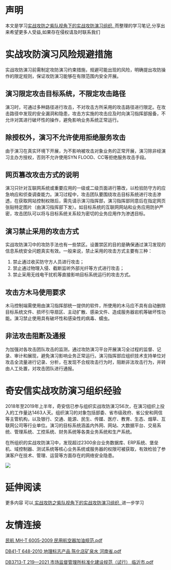 # 声明 
本文是学习[实战攻防之紫队视角下的实战攻防演习组织. ](https://siduwenku.com/view/55010?f=new_2023)而整理的学习笔记,分享出来希望更多人受益,如果存在侵权请及时联系我们
# 实战攻防演习风险规避措施  
  
实战攻防演习前需制定攻防演习约束措施，规避可能出现的风险，明确提出攻防操作的限定规则，保证攻防演习能够在有限范围内安全开展。  
  
## 演习限定攻击目标系统，不限定攻击路径  
  
演习时，可通过多种路径进行攻击，不对攻击方所采用的攻击路径进行限定。在攻击路径中发现的安全漏洞和隐患，攻击方实施的攻击应及时向演习指挥部报备，不允许对其进行破坏性的操作，避免影响业务系统正常运行。  
  
## 除授权外，演习不允许使用拒绝服务攻击  
  
由于演习在真实环境下开展，为不影响被攻击对象业务的正常开展，演习除非经演习主办方授权，否则不允许使用SYN FLOOD、CC等拒绝服务攻击手段。  
  
## 网页篡改攻击方式的说明  
  
演习只针对互联网系统或重要应用的一级或二级页面进行篡改，以检验防守方的应急响应和侦查调查能力。演习过程中，攻击团队要围绕攻击目标系统进行攻击渗透，在获取网站控制权限后，需先请示演习指挥部，演习指挥部同意后在指定网页张贴特定图片（由演习指挥部下发）。如目标系统的互联网网站和业务应用防护严密，攻击团队可以将与目标系统关系较为密切的业务应用作为渗透目标。  
  
## 演习禁止采用的攻击方式  
  
实战攻防演习中的攻防手法也有一些禁区。设置禁区的目的是确保通过演习发现的信息系统安全问题真实有效。一般来说，禁止采用的攻击方式主要有三种：  
  
1.  禁止通过收买防守方人员进行攻击；  
1.  禁止通过物理入侵、截断监听外部光纤等方式进行攻击；  
1.  禁止采用无线电干扰机等直接影响目标系统运行的攻击方式。  
  
## 攻击方木马使用要求  
  
木马控制端需使用由演习指挥部统一提供的软件，所使用的木马应不具有自动删除目标系统文件、损坏引导扇区、主动扩散、感染文件、造成服务器宕机等破坏性功能。演习禁止使用具有破坏性和感染性的病毒、蠕虫。  
  
## 非法攻击阻断及通报  
  
为加强对各攻击团队攻击的监测，通过攻防演习平台开展演习全过程的监督、记录、审计和展现，避免演习影响业务正常运行。演习指挥部应组织技术支持单位对攻击全流量进行记录、分析，在发现不合规攻击行为时，阻断非法攻击行为，并转由人工处置，对攻击团队进行通报。  
  
# 奇安信实战攻防演习组织经验  
  
2018年至2019年上半年，奇安信已参与组织实战攻防演习56次，在演习组织上投入的工作量达1463人天。组织演习的对象包括部委、省市级政府、省公安和网信等主管机构，以及银行、交通、能源、民生、传媒、医疗、教育、生态、烟草、互联网公司等行业单位。演习的目标系统涵盖内外网、网站、大数据平台、交易系统、管理系统、工控系统、财务系统等各类业务系统和生产系统。  
  
在所组织的实战攻防演习中，发现超过2300余台业务数据库、ERP系统、堡垒机、域控制器、测试系统等核心业务系统或服务器的权限可被获取，有效检验了参演客户在技术、管理、运营等方面存在的网络安全隐患。  

![](http://public.host.github5.com/media/fengmian.png)
# 延伸阅读 
 更多内容 可以[ 实战攻防之紫队视角下的实战攻防演习组织. ](https://siduwenku.com/view/55010?f=2023)进一步学习

# 友情连接
[民航 MH-T 6005-2009 民用航空器加油规范.pdf](http://github5.com/view/56193?f=new)

[DB41-T 648-2010 地理标志产品 陈化店矿泉水 河南省.pdf](http://github5.com/view/52825?f=new)

[DB3713-T 219—2021 市场监督管理所标准化建设规范（试行） 临沂市.pdf](http://github5.com/view/22921?f=new)
